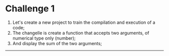 # Challenge 1

1. Let's create a new project to train the compilation and execution of a code;
2. The changelle is create a function that accepts two arguments, of numerical type only (number);
3. And display the sum of the two arguments;

-----
